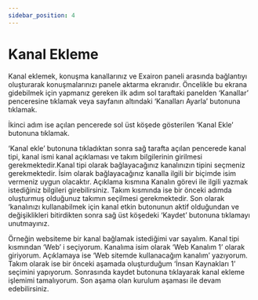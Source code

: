 ```yaml
---
sidebar_position: 4
---
```


# Kanal Ekleme

Kanal eklemek, konuşma kanallarınız ve Exairon paneli arasında bağlantıyı oluşturarak konuşmalarınızı panele aktarma ekranıdır. Öncelikle bu ekrana gidebilmek için yapmanız gereken ilk adım sol taraftaki panelden ‘Kanallar’ penceresine tıklamak veya sayfanın altındaki ‘Kanalları Ayarla’ butonuna tıklamak.

İkinci adım ise açılan pencerede sol üst köşede gösterilen ‘Kanal Ekle’ butonuna tıklamak.

‘Kanal ekle’ butonuna tıkladıktan sonra sağ tarafta açılan pencerede kanal tipi, kanal ismi kanal açıklaması ve takım bilgilerinin girilmesi gerekmektedir.Kanal tipi olarak bağlayacağınız kanalınızın tipini seçmeniz gerekmektedir. İsim olarak bağlayacağınız kanalla ilgili bir biçimde isim vermeniz uygun olacaktır. Açıklama kısmına Kanalın görevi ile ilgili yazmak istediğiniz bilgileri girebilirsiniz. Takım kısmında ise bir önceki
adımda oluşturmuş olduğunuz takımın seçilmesi gerekmektedir. Son olarak ‘kanalınızı kullanabilmek için kanal etkin butonunun aktif olduğundan ve değişiklikleri bitirdikten sonra sağ üst köşedeki ‘Kaydet’ butonuna tıklamayı unutmayınız.

Örneğin websiteme bir kanal bağlamak istediğimi var sayalım. Kanal tipi kısmından ‘Web’ i seçiyorum. Kanalıma isim olarak ‘Web Kanalım 1’ olarak giriyorum. Açıklamaya ise ‘Web sitemde kullanacağım kanalım’ yazıyorum. Takım olarak ise bir önceki aşamada oluşturduğum ‘İnsan Kaynakları 1’ seçimini yapıyorum. Sonrasında kaydet butonuna tıklayarak kanal ekleme işlemimi tamalıyorum. Son aşama olan kurulum aşaması ile devam edebilirsiniz.